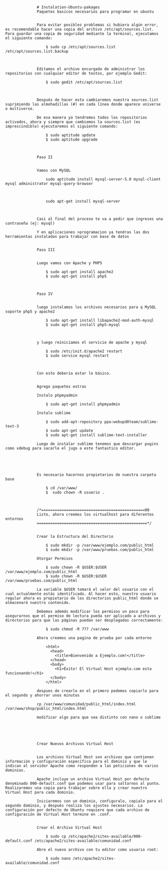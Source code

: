                   # Instalation-Ubuntu-pakages
                  Paquetes basicos necesarios para programar en ubuntu
                  
                  
                  Para evitar posibles problemas si hubiera algún error, es recomendable hacer una copia del archivo /etc/apt/sources.list. Para guardar una copia de seguridad mediante la terminal, ejecutamos el siguiente comando:
                  
                      $ sudo cp /etc/apt/sources.list /etc/apt/sources.list.backup
                  
                  
                  
                  Editamos el archivo encargado de administrar los repositorios con cualquier editor de textos, por ejemplo Gedit:
                  
                      $ sudo gedit /etc/apt/sources.list
                  
                  
                  
                  Después de hacer esto cambiaremos nuestra sources.list suprimiendo las almohadillas (#) en cada línea donde aparece universe o multiverse.
                  
                  De esa manera ya tendremos todos los repositorios activados, ahora y siempre que cambiemos la sources.list (es imprescindible) ejecutaremos el siguiente comando:
                  
                      $ sudo aptitude update
                      $ sudo aptitude upgrade
                  
                  
                  
                  Paso II
                  
                  
                  Vamos con MySQL
                  
                      sudo aptitude install mysql-server-5.0 mysql-client mysql administrator mysql-query-browser 
                  
                  
                  
                      sudo apt-get install mysql-server
                  
                  
                  
                  Casi al final del proceso te va a pedir que ingreses una contraseña (ej: mysql)
                  
                  Y en aplicaciones >programacion ya tendras las dos herramientas instaladas para trabajar con base de datos 
                  
                  
                  Paso III
                  
                  
                  Luego vamos con Apache y PHP5
                  
                      $ sudo apt-get install apache2
                      $ sudo apt-get install php5
                  
                  
                  
                  Paso IV
                  
                  
                  luego instalamos los archivos necesarios para q MySQL soporte php5 y apache2
                  
                      $ sudo apt-get install libapache2-mod-auth-mysql
                      $ sudo apt-get install php5-mysql
                  
                  
                  
                  y luego reiniciamos el servicio de apache y mysql
                  
                      $ sudo /etc/init.d/apache2 restart
                      $ sudo service mysql restart
                      
                      
                      
                  Con esto debería estar lo básico.
                  
                  
                  Agrego paquetes extras
                  
                  Instalo phpmyadmin
                  
                      $ sudo apt-get install phpmyadmin
                  
                  Instalo sublime
                  
                      $ sudo add-apt-repository ppa:webupd8team/sublime-text-3
                      $ sudo apt-get update
                      $ sudo apt-get install sublime-text-installer
                  
                  Luego de instalar sublime tenemos que descargar pugins como xdebug para sacarle el jugo a este fantastico editor.
                  
                  
                  
                  
                  
                  Es necesario hacernos propietarios de nuestra carpeta base
                      
                      $ cd /var/www/
                      $  sudo chown -R usuario .
                  
                  
                  
                  /*==============================================00
                  Listo, ahora creemos los virtualhost para diferentes entornos
                  =================================================*/
                  
                  
                  Crear la Estructura del Directorio
                      
                      $ sudo mkdir -p /var/www/ejemplo.com/public_html
                      $ sudo mkdir -p /var/www/pruebas.com/public_html
                  
                  Otorgar Permisos
                    
                      $ sudo chown -R $USER:$USER /var/www/ejemplo.com/public_html
                      $ sudo chown -R $USER:$USER /var/www/pruebas.com/public_html
                  
                  La variable $USER tomará el valor del usuario con el cual actualmente estás identificado. Al hacer esto, nuestro usuario regular ahora es propietario de los directorios public_html donde se almacenará nuestro contenido.
                  
                  Debemos además modificar los permisos un poco para asegurarnos que el permiso de lectura pueda ser aplicado a archivos y directorios para que las páginas puedan ser desplegadas correctamente:
                  
                      $ sudo chmod -R 777 /var/www
                      
                  Ahora creemos una pagina de prueba por cada entorno
                      
                      <html>
                        <head>
                          <title>Bienvenido a Ejemplo.com!</title>
                        </head>
                        <body>
                          <h1>Éxito! El Virtual Host ejemplo.com esta funcionando!</h1>
                        </body>
                      </html>
                      
                  despues de crearlo en el primero podemos copiarlo para el segundo y ahorrar unos minutos
                  
                  cp /var/www/comunidad/public_html/index.html /var/www/shop/public_html/index.html
                  
                  modificar algo para que sea distinto con nano o sublime
                  
                  
                  
                  
                  
                  Crear Nuevos Archivos Virtual Host
                  
                  
                  Los archivos Virtual Host son archivos que contienen información y configuración específica para el dominio y que le indican al servidor Apache como responden a las peticiones de varios dominios.
                  
                  Apache incluye un archivo Virtual Host por defecto denominado 000-default.conf que podemos usar para saltarnos al punto. Realizaremos una copia para trabajar sobre ella y crear nuestro Virtual Host para cada dominio.
                  
                  Iniciaremos con un dominio, configuralo, copialo para el segundo dominio, y después realiza los ajustes necesarios. La configuración por defecto de Ubuntu requiere que cada archivo de configuración de Virtual Host termine en .conf.
                  
                  
                  Crear el Archivo Virtual Host
                  
                      $ sudo cp /etc/apache2/sites-available/000-default.conf /etc/apache2/sites-available/comunidad.conf
                  
                  Abre el nuevo archivo con tu editor como usuario root:
                  
                      $ sudo nano /etc/apache2/sites-available/comunidad.conf
                  
                  
                  
                  
                  
                  
                  
                  
                  
                  
                  
      
